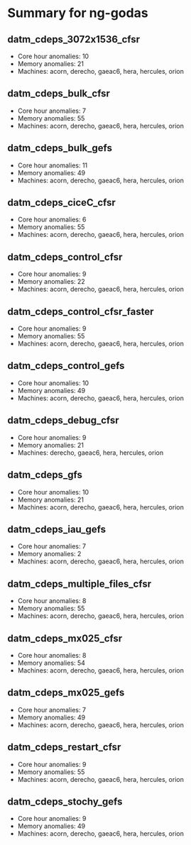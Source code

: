 # Summary for ng-godas

## datm_cdeps_3072x1536_cfsr
- Core hour anomalies: 10
- Memory anomalies: 21
- Machines: acorn, derecho, gaeac6, hera, hercules, orion

## datm_cdeps_bulk_cfsr
- Core hour anomalies: 7
- Memory anomalies: 55
- Machines: acorn, derecho, gaeac6, hera, hercules, orion

## datm_cdeps_bulk_gefs
- Core hour anomalies: 11
- Memory anomalies: 49
- Machines: acorn, derecho, gaeac6, hera, hercules, orion

## datm_cdeps_ciceC_cfsr
- Core hour anomalies: 6
- Memory anomalies: 55
- Machines: acorn, derecho, gaeac6, hera, hercules, orion

## datm_cdeps_control_cfsr
- Core hour anomalies: 9
- Memory anomalies: 22
- Machines: acorn, derecho, gaeac6, hera, hercules, orion

## datm_cdeps_control_cfsr_faster
- Core hour anomalies: 9
- Memory anomalies: 55
- Machines: acorn, derecho, gaeac6, hera, hercules, orion

## datm_cdeps_control_gefs
- Core hour anomalies: 10
- Memory anomalies: 49
- Machines: acorn, derecho, gaeac6, hera, hercules, orion

## datm_cdeps_debug_cfsr
- Core hour anomalies: 9
- Memory anomalies: 21
- Machines: derecho, gaeac6, hera, hercules, orion

## datm_cdeps_gfs
- Core hour anomalies: 10
- Memory anomalies: 21
- Machines: acorn, derecho, gaeac6, hera, hercules, orion

## datm_cdeps_iau_gefs
- Core hour anomalies: 7
- Memory anomalies: 2
- Machines: acorn, derecho, gaeac6, hera, hercules, orion

## datm_cdeps_multiple_files_cfsr
- Core hour anomalies: 8
- Memory anomalies: 55
- Machines: acorn, derecho, gaeac6, hera, hercules, orion

## datm_cdeps_mx025_cfsr
- Core hour anomalies: 8
- Memory anomalies: 54
- Machines: acorn, derecho, gaeac6, hera, hercules, orion

## datm_cdeps_mx025_gefs
- Core hour anomalies: 7
- Memory anomalies: 49
- Machines: acorn, derecho, gaeac6, hera, hercules, orion

## datm_cdeps_restart_cfsr
- Core hour anomalies: 9
- Memory anomalies: 55
- Machines: acorn, derecho, gaeac6, hera, hercules, orion

## datm_cdeps_stochy_gefs
- Core hour anomalies: 9
- Memory anomalies: 49
- Machines: acorn, derecho, gaeac6, hera, hercules, orion

